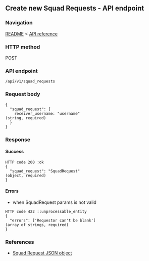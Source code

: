 ## Create new Squad Requests - API endpoint

### Navigation
[README](../../../../README.md)
<
[API reference](../../../api_reference.md)

### HTTP method
POST

### API endpoint
`/api/v1/squad_requests`

### Request body
```
{
  "squad_request": {
    receiver_username: "username"                                               (string, required)
  }
}
```

### Response
#### Success
```
HTTP code 200 :ok
{
  "squad_request": "SquadRequest"                                               (object, required)
}
```

#### Errors
- when SquadRequest params is not valid
```
HTTP code 422 ::unprocessable_entity
{
  "errors": ['Requestor can't be blank']                                        (array of strings, required)
}
```

### References
- [Squad Request JSON object](../../../json_objects/squad_request.md)
